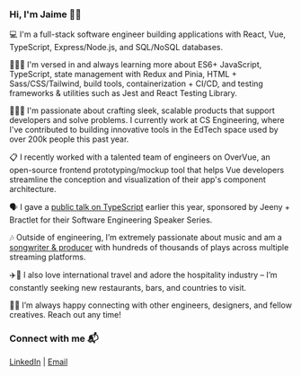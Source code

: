 ### Hi, I'm Jaime 👋🏽

💻 I'm a full-stack software engineer building applications with React, Vue, TypeScript, Express/Node.js, and SQL/NoSQL databases.

👨🏽‍💻 I'm versed in and always learning more about ES6+ JavaScript, TypeScript, state management with Redux and Pinia, HTML + Sass/CSS/Tailwind, build tools, containerization + CI/CD, and testing frameworks & utilities such as Jest and React Testing Library.

🧑🏽‍🏫 I'm passionate about crafting sleek, scalable products that support developers and solve problems. I currently work at CS Engineering, where I've contributed to building innovative tools in the EdTech space used by over 200k people this past year.

📋 I recently worked with a talented team of engineers on OverVue, an open-source frontend prototyping/mockup tool that helps Vue developers streamline the conception and visualization of their app's component architecture.

🗣️ I gave a [public talk on TypeScript](https://www.youtube.com/watch?v=YFhO8jRY6O0&ab_channel=JaimedeVenecia) earlier this year, sponsored by Jeeny + Bractlet for their Software Engineering Speaker Series.

🎶 Outside of engineering, I’m extremely passionate about music and am a [songwriter & producer](https://soundcloud.com/jdvplus) with hundreds of thousands of plays across multiple streaming platforms.

✈️🍱 I also love international travel and adore the hospitality industry – I’m constantly seeking new restaurants, bars, and countries to visit.

🤝🏽 I’m always happy connecting with other engineers, designers, and fellow creatives. Reach out any time!

### Connect with me 📬

[LinkedIn](https://www.linkedin.com/in/jaime-dv/) | [Email](mailto:jaime.devenecia@codesmith.io)
